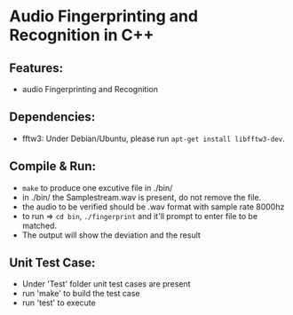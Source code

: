 Audio Fingerprinting and Recognition in C++
===============================================

Features:
-----
- audio Fingerprinting and Recognition

Dependencies:
-----

- fftw3:
    Under Debian/Ubuntu, please run `apt-get install libfftw3-dev`.

Compile & Run:
-----

- `make` to produce one excutive file in ./bin/ 
- in ./bin/ the Samplestream.wav is present, do not remove the file.
- the audio to be verified should be .wav format with sample rate 8000hz
- to run => `cd bin`, `./fingerprint` and it'll prompt to enter file to be matched.
- The output will show the deviation and the result

Unit Test Case:
------

- Under 'Test' folder unit test cases are present
- run 'make' to build the test case
- run 'test' to execute



